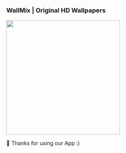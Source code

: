 <H3> WallMix | Original HD Wallpapers</H3>
<BODY>
<img src="https://fmyury.github.io/logo market.jpg"
height="300">

🧡 Thanks for using our App :)
</BODY>
